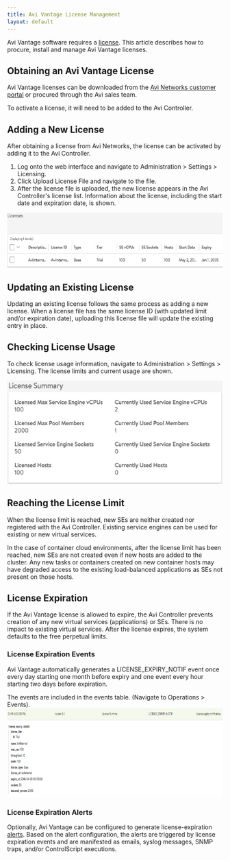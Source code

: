 ```yaml
---
title: Avi Vantage License Management
layout: default
---
```

Avi Vantage software requires a <a href="/docs/latest/terms-of-avi-vantage-license">license</a>. This article describes how to procure, install and manage Avi Vantage licenses.

## Obtaining an Avi Vantage License

Avi Vantage licenses can be downloaded from the <a href="https://avinetworks.com/portal">Avi Networks customer portal</a> or procured through the Avi sales team.

To activate a license, it will need to be added to the Avi Controller.

## Adding a New License

After obtaining a license from Avi Networks, the license can be activated by adding it to the Avi Controller.

1. Log onto the web interface and navigate to Administration &gt; Settings &gt; Licensing.
1. Click Upload License File and navigate to the file.
1. After the license file is uploaded, the new license appears in the Avi Controller's license list. Information about the license, including the start date and expiration date, is shown.

<a href="img/Screen-Shot-2016-07-18-at-11.59.41-AM.png"><img src="img/Screen-Shot-2016-07-18-at-11.59.41-AM.png" alt="Screen Shot 2016-07-18 at 11.59.41 AM" width="600" height="129"></a>

 

## Updating an Existing License

Updating an existing license follows the same process as adding a new license. When a license file has the same license ID (with updated limit and/or expiration date), uploading this license file will update the existing entry in place.

## Checking License Usage

To check license usage information, navigate to Administration &gt; Settings &gt; Licensing. The license limits and current usage are shown.

<a href="img/Screen-Shot-2016-07-18-at-12.00.56-PM.png"><img src="img/Screen-Shot-2016-07-18-at-12.00.56-PM.png" alt="Screen Shot 2016-07-18 at 12.00.56 PM" width="533" height="241"></a>

## Reaching the License Limit

When the license limit is reached, new SEs are neither created nor registered with the Avi Controller. Existing service engines can be used for existing or new virtual services.

In the case of container cloud environments, after the license limit has been reached, new SEs are not created even if new hosts are added to the cluster. Any new tasks or containers created on new container hosts may have degraded access to the existing load-balanced applications as SEs not present on those hosts.

## License Expiration

If the Avi Vantage license is allowed to expire, the Avi Controller prevents creation of any new virtual services (applications) or SEs. There is no impact to existing virtual services. After the license expires, the system defaults to the free perpetual limits.

### License Expiration Events

Avi Vantage automatically generates a LICENSE_EXPIRY_NOTIF event once every day starting one month before expiry and one event every hour starting two days before expiration.

The events are included in the events table. (Navigate to Operations &gt; Events).
<a href="img/license3.png"><img src="img/license3.png" alt="license3" width="850" height="207"></a>

### License Expiration Alerts

Optionally, Avi Vantage can be configured to generate license-expiration <a href="/docs/latest/alerts-overview">alerts</a>. Based on the alert configuration, the alerts are triggered by license expiration events and are manifested as emails, syslog messages, SNMP traps, and/or ControlScript executions.